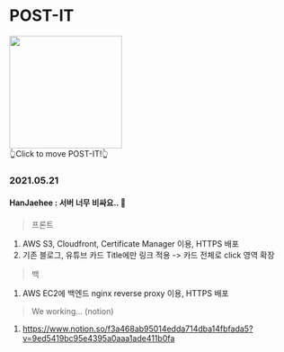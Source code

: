 # POST-IT
<a href="https://post-it.site" target="_blank"><img src="https://user-images.githubusercontent.com/38396374/119237379-74cc9900-bb77-11eb-8e8f-a95a3450ad67.png" width="200" height="200"/></a><br/>👆Click to move POST-IT!👆


### 2021.05.21 
#### HanJaehee : 서버 너무 비싸요.. 🥲
> 프론트
1. AWS S3, Cloudfront, Certificate Manager 이용, HTTPS 배포
2. 기존 블로그, 유튜브 카드 Title에만 링크 적용 -> 카드 전체로 click 영역 확장
> 백
1. AWS EC2에 백엔드 nginx reverse proxy 이용, HTTPS 배포

>We working... (notion)
1. https://www.notion.so/f3a468ab95014edda714dba14fbfada5?v=9ed5419bc95e4395a0aaa1ade411b0fa
